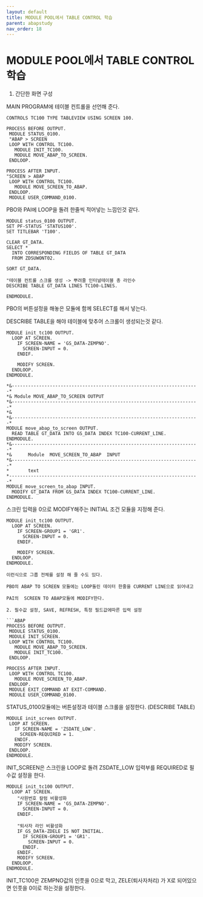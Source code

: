 ```yaml
---
layout: default
title: MODULE POOL에서 TABLE CONTROL 학습
parent: abapstudy
nav_order: 18
---
```

# MODULE POOL에서 TABLE CONTROL 학습

1. 간단한 화면 구성

MAIN PROGRAM에 테이블 컨트롤을 선언해 준다.
```ABAP
CONTROLS TC100 TYPE TABLEVIEW USING SCREEN 100.
```
```ABAP
PROCESS BEFORE OUTPUT.
 MODULE STATUS_0100.
 "ABAP > SCREEN
 LOOP WITH CONTROL TC100.
   MODULE INIT_TC100.
   MODULE MOVE_ABAP_TO_SCREEN.
 ENDLOOP.

PROCESS AFTER INPUT.
"SCREEN > ABAP
 LOOP WITH CONTROL TC100.
   MODULE MOVE_SCREEN_TO_ABAP.
 ENDLOOP.
 MODULE USER_COMMAND_0100.
 ```
 PBO와 PAI에 LOOP을 돌려 한줄씩 적어넣는 느낌인것 같다.
 ```ABAP
 MODULE status_0100 OUTPUT.
 SET PF-STATUS 'STATUS100'.
 SET TITLEBAR 'T100'.

 CLEAR GT_DATA.
 SELECT *
   INTO CORRESPONDING FIELDS OF TABLE GT_DATA
   FROM ZDSUWONT02.

 SORT GT_DATA.

 "테이블 컨트롤 스크롤 생성 -> 뿌려줄 인터널테이블 총 라인수
 DESCRIBE TABLE GT_DATA LINES TC100-LINES.

ENDMODULE.
```
PBO의 버튼설정을 해놓은 모듈에 함께 SELECT를 해서 넣는다.

DESCRIBE TABLE을 해야 테이블에 맞추어 스크롤이 생성되는것 같다.

```ABAP
MODULE init_tc100 OUTPUT.
  LOOP AT SCREEN.
    IF SCREEN-NAME = 'GS_DATA-ZEMPNO'.
      SCREEN-INPUT = 0.
    ENDIF.

    MODIFY SCREEN.
  ENDLOOP.
ENDMODULE.

*&---------------------------------------------------------------------*
*& Module MOVE_ABAP_TO_SCREEN OUTPUT
*&---------------------------------------------------------------------*
*&
*&---------------------------------------------------------------------*
MODULE move_abap_to_screen OUTPUT.
  READ TABLE GT_DATA INTO GS_DATA INDEX TC100-CURRENT_LINE.
ENDMODULE.
*&---------------------------------------------------------------------*
*&      Module  MOVE_SCREEN_TO_ABAP  INPUT
*&---------------------------------------------------------------------*
*       text
*----------------------------------------------------------------------*
MODULE move_screen_to_abap INPUT.
  MODIFY GT_DATA FROM GS_DATA INDEX TC100-CURRENT_LINE.
ENDMODULE.
```
스크린 입력을 0으로 MODIFY해주는 INITIAL 조건 모듈을 지정해 준다.
```ABAP
MODULE init_tc100 OUTPUT.
  LOOP AT SCREEN.
    IF SCREEN-GROUP1 = 'GR1'.
      SCREEN-INPUT = 0.
    ENDIF.

    MODIFY SCREEN.
  ENDLOOP.
ENDMODULE.

이런식으로 그룹 전체를 설정 해 줄 수도 있다.

PBO의 ABAP TO SCREEN 모듈에는 LOOP돌린 데이터 한줄을 CURRENT LINE으로 읽어내고

PAI의  SCREEN TO ABAP모듈에 MODIFY한다.

2. 필수값 설정, SAVE, REFRESH, 특정 필드값에따른 입력 설정

```ABAP
PROCESS BEFORE OUTPUT.
 MODULE STATUS_0100.
 MODULE INIT_SCREEN.
 LOOP WITH CONTROL TC100.
   MODULE MOVE_ABAP_TO_SCREEN.
   MODULE INIT_TC100.
 ENDLOOP.

PROCESS AFTER INPUT.
 LOOP WITH CONTROL TC100.
   MODULE MOVE_SCREEN_TO_ABAP.
 ENDLOOP.
 MODULE EXIT_COMMAND AT EXIT-COMMAND.
 MODULE USER_COMMAND_0100.
 ```
 STATUS_0100모듈에는 버튼설정과 테이블 스크롤을 설정한다. (DESCRIBE TABLE)
 
 ```ABAP
 MODULE init_screen OUTPUT.
  LOOP AT SCREEN.
    IF SCREEN-NAME = 'ZSDATE_LOW'.
      SCREEN-REQUIRED = 1.
    ENDIF.
    MODIFY SCREEN.
  ENDLOOP.
ENDMODULE.
```
INIT_SCREEN은 스크린을 LOOP로 돌려 ZSDATE_LOW 입력부를 REQUIRED로 필수값 설정을 한다.
```ABAP
MODULE init_tc100 OUTPUT.
  LOOP AT SCREEN.
    "사원번호 칼럼 비활성화
    IF SCREEN-NAME = 'GS_DATA-ZEMPNO'.
      SCREEN-INPUT = 0.
    ENDIF.

    "퇴사자 라인 비활성화
    IF GS_DATA-ZDELE IS NOT INITIAL.
      IF SCREEN-GROUP1 = 'GR1'.
        SCREEN-INPUT = 0.
      ENDIF.
    ENDIF.
    MODIFY SCREEN.
  ENDLOOP.
ENDMODULE.
```
INIT_TC100은 ZEMPNO값의 인풋을 0으로 막고, ZELE(퇴사자처리) 가 X로 되어있으면 인풋을 0이로 하는것을 설정한다.
